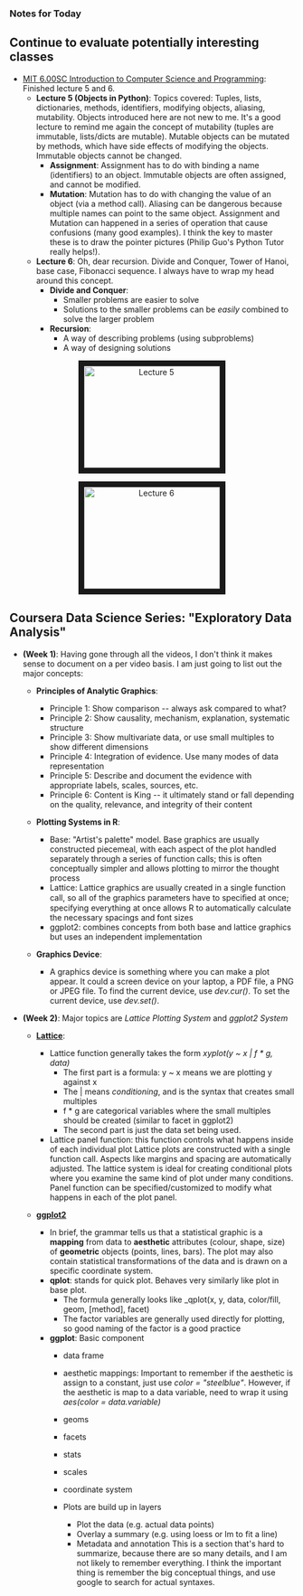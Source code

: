 ### Notes for Today

## Continue to evaluate potentially interesting classes

* [MIT 6.00SC Introduction to Computer Science and Programming](http://ocw.mit.edu/courses/electrical-engineering-and-computer-science/6-00sc-introduction-to-computer-science-and-programming-spring-2011/index.htm): Finished lecture 5 and 6.
     * **Lecture 5 (Objects in Python)**: Topics covered: Tuples, lists, dictionaries, methods, identifiers, modifying objects, aliasing, mutability. 
     Objects introduced here are not new to me. It's a good lecture to remind me again the concept of mutability (tuples are immutable, lists/dicts are mutable). Mutable objects can be mutated by methods, which have side effects of modifying the objects. Immutable objects cannot be changed.
     	* **Assignment**: Assignment has to do with binding a name (identifiers) to an object. Immutable objects are often assigned, and cannot be modified.
     	* **Mutation**:  Mutation has to do with changing the value of an object (via a method call). Aliasing can be dangerous because multiple names can point to the same object.
     Assignment and Mutation can happened in a series of operation that cause confusions (many good examples). I think the key to master these is to draw the pointer pictures (Philip Guo's Python Tutor really helps!).
     * **Lecture 6**: Oh, dear recursion. Divide and Conquer, Tower of Hanoi, base case, Fibonacci sequence. I always have to wrap my head around this concept.
     	* **Divide and Conquer**: 
     		* Smaller problems are easier to solve
     		* Solutions to the smaller problems can be _easily_ combined to solve the larger problem
     	* **Recursion**:
     		* A way of describing problems (using subproblems)
     		* A way of designing solutions

<p align="center"><a href="http://www.youtube.com/watch?feature=player_embedded&v=B8is52oxHBw
           " target="_blank"><img src="http://img.youtube.com/vi/B8is52oxHBw/0.jpg"
                 alt="Lecture 5" width="240" height="180" border="10" align="middle" /></a></p>

<p align="center"><a href="http://www.youtube.com/watch?feature=player_embedded&v=WbWb0u8bJrU
                       " target="_blank"><img src="http://img.youtube.com/vi/WbWb0u8bJrU/0.jpg"
                             alt="Lecture 6" width="240" height="180" border="10" align="middle" /></a></p>


## Coursera Data Science Series: "Exploratory Data Analysis"

* **(Week 1)**: Having gone through all the videos, I don't think it makes sense to document on a per video basis. I am just going to list out the major concepts:
	* **Principles of Analytic Graphics**:
		* Principle 1: Show comparison -- always ask compared to what?
		* Principle 2: Show causality, mechanism, explanation, systematic structure
		* Principle 3: Show multivariate data, or use small multiples to show different dimensions
		* Principle 4: Integration of evidence. Use many modes of data representation
		* Principle 5: Describe and document the evidence with appropriate labels, scales, sources, etc.
		* Principle 6: Content is King -- it ultimately stand or fall depending on the quality, relevance, and integrity of their content

	* **Plotting Systems in R**:
		* Base: "Artist's palette" model. Base graphics are usually constructed piecemeal, with each aspect of the plot handled separately through a series of function calls; this is often conceptually simpler and allows plotting to mirror the thought process
		* Lattice: Lattice graphics are usually created in a single function call, so all of the graphics parameters have to speciﬁed at once; specifying everything at once allows R to automatically calculate the necessary spacings and font sizes
		* ggplot2: combines concepts from both base and lattice graphics but uses an independent implementation

	* **Graphics Device**:
		* A graphics device is something where you can make a plot appear. It could a screen device on your laptop, a PDF file, a PNG or JPEG file. To find the current device, use _dev.cur()_. To set the current device, use _dev.set()_.            

* **(Week 2)**: Major topics are _Lattice Plotting System_ and _ggplot2 System_
    * [**Lattice**](https://d396qusza40orc.cloudfront.net/exdata/lecture_slides/PlottingLattice.pdf):
        * Lattice function generally takes the form _xyplot(y ~ x | f * g, data)_
            * The first part is a formula: y ~ x means we are plotting y against x
            * The | means _conditioning_, and is the syntax that creates small multiples
            * f * g are categorical variables where the small multiples should be created (similar to facet in ggplot2)
            * The second part is just the data set being used.
        * Lattice panel function: this function controls what happens inside of each individual plot 
    Lattice plots are constructed with a single function call. Aspects like margins and spacing are automatically adjusted. The lattice system is ideal for creating conditional plots where you examine the same kind of plot under many conditions. Panel function can be specified/customized to modify what happens in each of the plot panel.

    * [**ggplot2**](https://d396qusza40orc.cloudfront.net/exdata/lecture_slides/ggplot2.pdf)
        * In brief, the grammar tells us that a statistical graphic is a **mapping** from data to **aesthetic** attributes (colour, shape, size) of **geometric** objects (points, lines, bars). The plot may also contain statistical transformations of the data and is drawn on a specific coordinate system.
        * **qplot**: stands for quick plot. Behaves very similarly like plot in base plot. 
            * The formula generally looks like _qplot(x, y, data, color/fill, geom, [method], facet)
            * The factor variables are generally used directly for plotting, so good naming of the factor is a good practice
        * **ggplot**: Basic component
            * data frame
            * aesthetic mappings: Important to remember if the aesthetic is assign to a constant, just use _color = "steelblue"_. However, if the aesthetic is map to a data variable, need to wrap it using _aes(color = data.variable)_
            * geoms
            * facets
            * stats
            * scales
            * coordinate system

            * Plots are build up in layers
                * Plot the data (e.g. actual data points)
                * Overlay a summary (e.g. using loess or lm to fit a line)
                * Metadata and annotation
    This is a section that's hard to summarize, because there are so many details, and I am not likely to remember everything. I think the important thing is remember the big conceptual things, and use google to search for actual syntaxes.